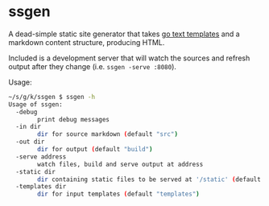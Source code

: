 # ssgen

A dead-simple static site generator that takes [go text
templates](https://godoc.org/text/template) and a markdown content structure,
producing HTML.

Included is a development server that will watch the sources and refresh output after
they change (i.e. `ssgen -serve :8080`).

Usage:

```bash
~/s/g/k/ssgen $ ssgen -h
Usage of ssgen:
  -debug
    	print debug messages
  -in dir
    	dir for source markdown (default "src")
  -out dir
    	dir for output (default "build")
  -serve address
    	watch files, build and serve output at address
  -static dir
    	dir containing static files to be served at '/static' (default "static")
  -templates dir
    	dir for input templates (default "templates")
```
